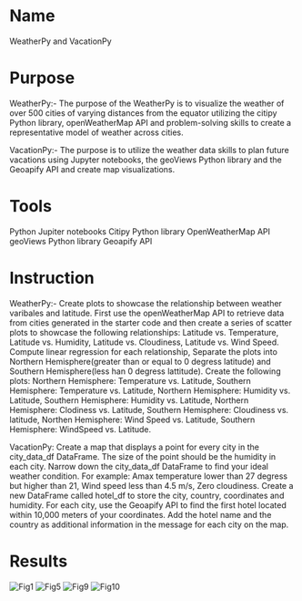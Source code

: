 # Name
WeatherPy and VacationPy

# Purpose
WeatherPy:- The purpose of the WeatherPy is to visualize the weather of over 500 cities of varying distances from the equator utilizing the citipy Python library, openWeatherMap API and problem-solving skills to create a representative model of weather across cities.

VacationPy:- The purpose is to utilize the weather data skills to plan future vacations using Jupyter notebooks, the geoViews Python library and the Geoapify API and create map visualizations.

# Tools
Python
Jupiter notebooks
Citipy Python library
OpenWeatherMap API
geoViews Python library
Geoapify API

# Instruction
WeatherPy:- Create plots to showcase the relationship between weather varibales and latitude. First use the openWeatherMap API to retrieve data from cities generated in the starter code and then create a series of scatter plots to showcase the following relationships: Latitude vs. Temperature, Latitude vs. Humidity, Latitude vs. Cloudiness, Latitude vs. Wind Speed. Compute linear regression for each relationship, Separate the plots into Northern Hemisphere(greater than or equal to 0 degress latitude) and Southern Hemisphere(less han 0 degress lattitude). Create the following plots: Northern Hemisphere: Temperature vs. Latitude, Southern Hemisphere: Temperature vs. Latitude, Northern Hemisphere: Humidity vs. Latitude, Southern Hemisphere: Humidity vs. Latitude, Northern Hemisphere: Clodiness vs. Latitude, Southern Hemisphere: Cloudiness vs. latitude, Northen Hemisphere: Wind Speed vs. Latitude, Southern Hemisphere: WindSpeed vs. Latitude.

VacationPy: Create a map that displays a point for every city in the city_data_df DataFrame. The size of the point should be the humidity in each city. Narrow down the city_data_df DataFrame to find your ideal weather condition. For example: Amax temperature lower than 27 degress but higher than 21, Wind speed less than 4.5 m/s, Zero cloudiness. Create a new DataFrame called hotel_df to store the city, country, coordinates and humidity. For each city, use the Geoapify API to find the first hotel located within 10,000 meters of your coordinates. Add the hotel name and the country as additional information in the message for each city on the map.

# Results
![Fig1](https://user-images.githubusercontent.com/115572537/216932202-50967f8a-3178-4f28-97f3-9e2efeb51dc0.png)
![Fig5](https://user-images.githubusercontent.com/115572537/216932474-24881161-40d3-4a7e-bc91-925a2356f9e3.png)
![Fig9](https://user-images.githubusercontent.com/115572537/216932634-1c57c2e2-d1c6-4c62-a69d-b4fbab390d5e.png)
![Fig10](https://user-images.githubusercontent.com/115572537/216932710-214e538d-8065-42f9-9e30-85c325823b74.png)
